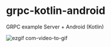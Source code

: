 # grpc-kotlin-android

GRPC example Server + Android (Kotlin)



![ezgif com-video-to-gif](https://github.com/diegoalvis/grpc-kotlin-android/assets/6097526/9154b568-a996-4be8-bb07-7e0396ab32f5)


